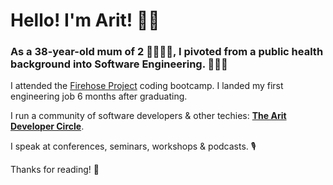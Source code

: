 # Hello! I'm Arit! 👋🏾

### As a 38-year-old mum of 2 👨‍👩‍👧‍👦, I pivoted from a public health background into Software Engineering. 👩🏽‍💻

I attended the [Firehose Project](https://thefirehoseproject.com/) coding bootcamp. I landed my first engineering job 6 months after graduating.

I run a community of software developers & other techies: [**The Arit Developer Circle**](https://www.arit.dev/circle).

I speak at conferences, seminars, workshops & podcasts. 🎙️ 

Thanks for reading! 💛
